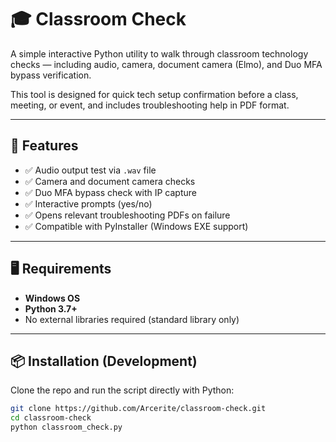 # 🎓 Classroom Check

A simple interactive Python utility to walk through classroom technology checks — including audio, camera, document camera (Elmo), and Duo MFA bypass verification.

This tool is designed for quick tech setup confirmation before a class, meeting, or event, and includes troubleshooting help in PDF format.

---

## 🚀 Features

- ✅ Audio output test via `.wav` file
- ✅ Camera and document camera checks
- ✅ Duo MFA bypass check with IP capture
- ✅ Interactive prompts (yes/no)
- ✅ Opens relevant troubleshooting PDFs on failure
- ✅ Compatible with PyInstaller (Windows EXE support)

---

## 🖥️ Requirements

- **Windows OS**
- **Python 3.7+**
- No external libraries required (standard library only)

---

## 📦 Installation (Development)

Clone the repo and run the script directly with Python:

```bash
git clone https://github.com/Arcerite/classroom-check.git
cd classroom-check
python classroom_check.py
